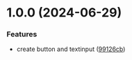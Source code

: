 # 1.0.0 (2024-06-29)


### Features

* create button and textinput ([99126cb](https://github.com/gabsnery/my-layout-components/commit/99126cbe2d300ab81bb52bde7729332f305da198))
